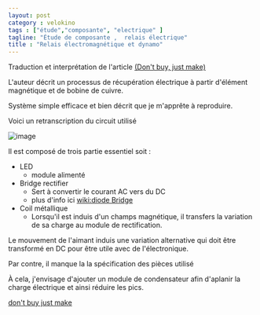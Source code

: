 ```yaml
---
layout: post  
category : velokino  
tags : ["étude","composante", "electrique" ]  
tagline: "Étude de composante ,  relais électrique"  
title : "Relais électromagnétique et dynamo"
---
```


Traduction et interprétation de l'article [(Don't buy, just make)](http://dontbuyjustmake.blogspot.ca/2013/02/zero-friction-bicycle-dynamo.html)

L'auteur décrit un processus de récupération électrique à partir d'élément magnétique et de bobine de cuivre.

Système simple efficace et bien décrit que je m'apprête à reproduire.

Voici un retranscription du circuit utilisé

![image](http://raw.githubusercontent.com/gllmAR/velokino/gh-pages/_posts/assets/2014-07-26_LED_Rectifier_Coil_Circuit.png)

Il est composé de trois partie essentiel
soit :

* LED 	
	* module alimenté
* Bridge rectifier
	* Sert à convertir le courant AC vers du DC 
	* plus d'info ici [wiki:diode Bridge](http://en.wikipedia.org/wiki/Diode_bridge)
* Coil métallique 
	* Lorsqu'il est induis d'un champs magnétique,  il transfers la variation de sa charge au module de rectification.  

Le mouvement de l'aimant induis une variation alternative qui doit être transformé en DC pour être utile avec de l'électronique.
	
Par contre,  il manque la la spécification des pièces utilisé 
	
À cela,  j'envisage d'ajouter un module de condensateur afin d'aplanir la charge électrique et ainsi réduire les pics.  	  




[don't buy just make](http://dontbuyjustmake.blogspot.ca/2013/02/zero-friction-bicycle-dynamo.html)